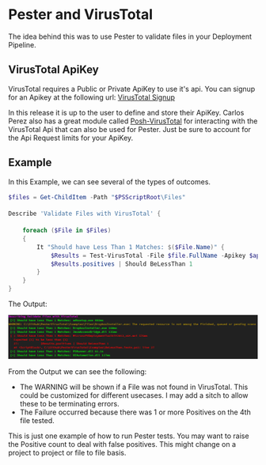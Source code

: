 # Pester and VirusTotal
The idea behind this was to use Pester to validate files in your Deployment Pipeline.

## VirusTotal ApiKey
VirusTotal requires a Public or Private ApiKey to use it's api. You can signup for an Apikey at the following url: [VirusTotal Signup](https://www.virustotal.com/en/#signup)

In this release it is up to the user to define and store their ApiKey. Carlos Perez also has a great module called [Posh-VirusTotal](https://github.com/darkoperator/Posh-VirusTotal) for interacting with the VirusTotal Api that can also be used for Pester. Just be sure to account for the Api Request limits for your ApiKey.

## Example

In this Example, we can see several of the types of outcomes. 

``` powershell
$files = Get-ChildItem -Path "$PSScriptRoot\Files"

Describe 'Validate Files with VirusTotal' {
    
    foreach ($File in $Files)
    {                               
        It "Should have Less Than 1 Matches: $($File.Name)" {
            $Results = Test-VirusTotal -File $file.FullName -Apikey $apikey
            $Results.positives | Should BeLessThan 1
        }
    }
}
```

The Output: 

![Eample Output](/Examples/ExampleOutput.png)

From the Output we can see the following:
* The WARNING will be shown if a File was not found in VirusTotal. This could be customized for different usecases. I may add a sitch to allow these to be terminating errors.
* The Failure occurred because there was 1 or more Positives on the 4th file tested.

This is just one example of how to run Pester tests. You may want to raise the Positive count to deal with false positives. This might change on a project to project or file to file basis.